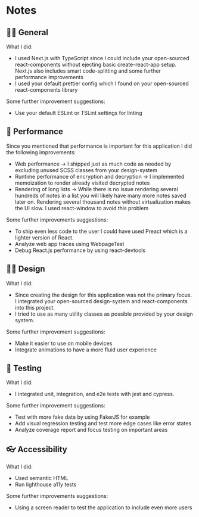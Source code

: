 # Notes

## 👩‍💻 General

What I did:

-   I used Next.js with TypeScript since I could include your open-sourced react-components without ejecting basic create-react-app setup. Next.js also includes smart code-splitting and some further performance improvements
-   I used your default prettier config which I found on your open-sourced react-components library

Some further improvement suggestions:

-   Use your default ESLint or TSLint settings for linting

## 🚀 Performance

Since you mentioned that performance is important for this application I did the following improvements:

-   Web performance → I shipped just as much code as needed by excluding unused SCSS classes from your design-system
-   Runtime performance of encryption and decryption → I implemented memoization to render already visited decrypted notes
-   Rendering of long lists → While there is no issue rendering several hundreds of notes in a list you will likely have many more notes saved later on. Rendering several thousand notes without virtualization makes the UI slow. I used react-window to avoid this problem

Some further improvements suggestions:

-   To ship even less code to the user I could have used Preact which is a lighter version of React.
-   Analyze web app traces using WebpageTest
-   Debug React.js performance by using react-devtools

## 👩‍🎨 Design

What I did:

-   Since creating the design for this application was not the primary focus. I integrated your open-sourced design-system and react-components into this project.
-   I tried to use as many utility classes as possible provided by your design system.

Some further improvement suggestions:

-   Make it easier to use on mobile devices
-   Integrate animations to have a more fluid user experience

## 🧪 Testing

What I did:

-   I integrated unit, integration, and e2e tests with jest and cypress.

Some further improvement suggestions:

-   Test with more fake data by using FakerJS for example
-   Add visual regression testing and test more edge cases like error states
-   Analyze coverage report and focus testing on important areas

## 👓 Accessibility

What I did:

-   Used semantic HTML
-   Run lighthouse a11y tests

Some further improvements suggestions:

-   Using a screen reader to test the application to include even more users
